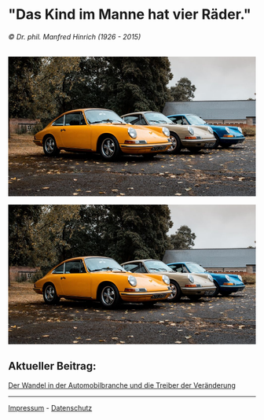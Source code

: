 # "Das Kind im Manne hat vier Räder."

###### © Dr. phil. Manfred Hinrich (1926 - 2015)

<img src="blog/02.jpg"
    alt="mythos porsche 911"
    style="float: middle; margin-right: 10px;" />

![Porsche](blog/02.jpg)

## Aktueller Beitrag:

[Der Wandel in der Automobilbranche und die Treiber der Veränderung](blog/paper01.md)

---

[Impressum](blog/impressum.md) - [Datenschutz](blog/dataprivacy.md)

